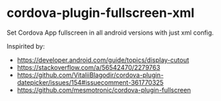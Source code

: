 # cordova-plugin-fullscreen-xml

Set Cordova App fullscreen in all android versions with just xml config.

Inspirited by:

- https://developer.android.com/guide/topics/display-cutout
- https://stackoverflow.com/a/56542470/2279763
- https://github.com/VitaliiBlagodir/cordova-plugin-datepicker/issues/154#issuecomment-361770325
- https://github.com/mesmotronic/cordova-plugin-fullscreen
